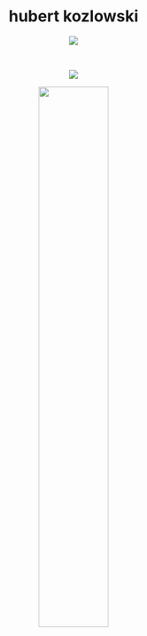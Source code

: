 
<p align="center">
    <h1 align="center">hubert kozlowski</h1>
</p>
<p align="center">
    <img src="https://readme-typing-svg.herokuapp.com/?lines=asdfsdsdfgdhdha;hi;meow&font=Fira%20Code&color=00FF00&center=true&width=280&height=50">
</p>
<br>
<p align="center">
    <img id="preview" src="https://komarev.com/ghpvc/?username=hubert-kozlowski&color=grey">
</p>
<p align="center">
    <a href="https://github.com/hubert-kozlowski"><img width="50%" src="https://github-readme-stats.vercel.app/api/top-langs/?username=hubert-kozlowski&theme=dark&hide=html,css,cmake&layout=compact&langs_count=5&bg_color=101010&hide_title=true"></a>
</p>
